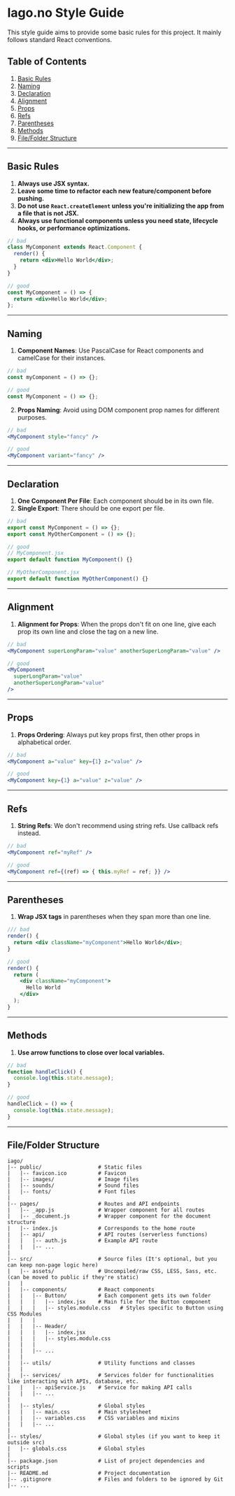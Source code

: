 # Iago.no Style Guide

This style guide aims to provide some basic rules for this project. It mainly follows standard React conventions. 

## Table of Contents

1. [Basic Rules](#basic-rules)
2. [Naming](#naming)
3. [Declaration](#declaration)
4. [Alignment](#alignment)
5. [Props](#props)
6. [Refs](#refs)
7. [Parentheses](#parentheses)
8. [Methods](#methods)
9. [File/Folder Structure](#filefolder-structure)

---

## Basic Rules

1. **Always use JSX syntax.**
2. **Leave some time to refactor each new feature/component before pushing.**
3. **Do not use `React.createElement` unless you're initializing the app from a file that is not JSX.**
4. **Always use functional components unless you need state, lifecycle hooks, or performance optimizations.**

```jsx
// bad
class MyComponent extends React.Component {
  render() {
    return <div>Hello World</div>;
  }
}

// good
const MyComponent = () => {
  return <div>Hello World</div>;
};
```

---

## Naming

1. **Component Names**: Use PascalCase for React components and camelCase for their instances.

```jsx
// bad
const myComponent = () => {};

// good
const MyComponent = () => {};
```

2. **Props Naming**: Avoid using DOM component prop names for different purposes.

```jsx
// bad
<MyComponent style="fancy" />

// good
<MyComponent variant="fancy" />
```

---

## Declaration

1. **One Component Per File**: Each component should be in its own file.
2. **Single Export**: There should be one export per file.

```jsx
// bad
export const MyComponent = () => {};
export const MyOtherComponent = () => {};

// good
// MyComponent.jsx
export default function MyComponent() {}

// MyOtherComponent.jsx
export default function MyOtherComponent() {}
```

---

## Alignment

1. **Alignment for Props**: When the props don't fit on one line, give each prop its own line and close the tag on a new line.

```jsx
// bad
<MyComponent superLongParam="value" anotherSuperLongParam="value" />

// good
<MyComponent
  superLongParam="value"
  anotherSuperLongParam="value"
/>
```

---

## Props

1. **Props Ordering**: Always put key props first, then other props in alphabetical order.

```jsx
// bad
<MyComponent a="value" key={1} z="value" />

// good
<MyComponent key={1} a="value" z="value" />
```

---

## Refs

1. **String Refs**: We don't recommend using string refs. Use callback refs instead.

```jsx
// bad
<MyComponent ref="myRef" />

// good
<MyComponent ref={(ref) => { this.myRef = ref; }} />
```

---

## Parentheses

1. **Wrap JSX tags** in parentheses when they span more than one line.

```jsx
/// bad
render() {
  return <div className="myComponent">Hello World</div>;
}

// good
render() {
  return (
    <div className="myComponent">
      Hello World
    </div>
  );
}
```

---

## Methods

1. **Use arrow functions to close over local variables.**

```jsx
// bad
function handleClick() {
  console.log(this.state.message);
}

// good
handleClick = () => {
  console.log(this.state.message);
}
```

---

## File/Folder Structure

```
iago/
|-- public/                  # Static files
|   |-- favicon.ico          # Favicon
|   |-- images/              # Image files
|   |-- sounds/              # Sound files
|   |-- fonts/               # Font files
|  
|-- pages/                   # Routes and API endpoints
|   |-- _app.js              # Wrapper component for all routes
|   |-- _document.js         # Wrapper component for the document structure
|   |-- index.js             # Corresponds to the home route
|   |-- api/                 # API routes (serverless functions)
|   |   |-- auth.js          # Example API route
|   |   |-- ...
|
|-- src/                     # Source files (It's optional, but you can keep non-page logic here)
|   |-- assets/              # Uncompiled/raw CSS, LESS, Sass, etc. (can be moved to public if they're static)
|   |
|   |-- components/          # React components
|   |   |-- Button/          # Each component gets its own folder
|   |   |   |-- index.jsx    # Main file for the Button component
|   |   |   |-- styles.module.css   # Styles specific to Button using CSS Modules
|   |   |
|   |   |-- Header/
|   |   |   |-- index.jsx
|   |   |   |-- styles.module.css
|   |   |
|   |   |-- ...
|   |
|   |-- utils/               # Utility functions and classes
|   |  
|   |-- services/            # Services folder for functionalities like interacting with APIs, database, etc.
|   |   |-- apiService.js    # Service for making API calls
|   |   |-- ...
|
|   |-- styles/              # Global styles
|   |   |-- main.css         # Main stylesheet
|   |   |-- variables.css    # CSS variables and mixins
|   |   |-- ...
|
|-- styles/                  # Global styles (if you want to keep it outside src)
|   |-- globals.css          # Global styles
|
|-- package.json             # List of project dependencies and scripts
|-- README.md                # Project documentation
|-- .gitignore               # Files and folders to be ignored by Git
|-- ...
```